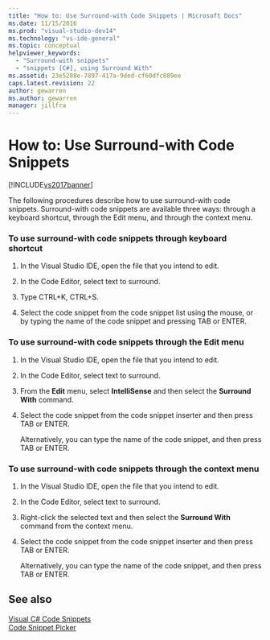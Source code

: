 ```yaml
---
title: "How to: Use Surround-with Code Snippets | Microsoft Docs"
ms.date: 11/15/2016
ms.prod: "visual-studio-dev14"
ms.technology: "vs-ide-general"
ms.topic: conceptual
helpviewer_keywords: 
  - "Surround-with snippets"
  - "snippets [C#], using Surround With"
ms.assetid: 23e5288e-7897-417a-9ded-cf60dfc889ee
caps.latest.revision: 22
author: gewarren
ms.author: gewarren
manager: jillfra
---
```

# How to: Use Surround-with Code Snippets
[!INCLUDE[vs2017banner](../includes/vs2017banner.md)]

The following procedures describe how to use surround-with code snippets. Surround-with code snippets are available three ways: through a keyboard shortcut, through the Edit menu, and through the context menu.  
  
### To use surround-with code snippets through keyboard shortcut  
  
1. In the Visual Studio IDE, open the file that you intend to edit.  
  
2. In the Code Editor, select text to surround.  
  
3. Type CTRL+K, CTRL+S.  
  
4. Select the code snippet from the code snippet list using the mouse, or by typing the name of the code snippet and pressing TAB or ENTER.  
  
### To use surround-with code snippets through the Edit menu  
  
1. In the Visual Studio IDE, open the file that you intend to edit.  
  
2. In the Code Editor, select text to surround.  
  
3. From the **Edit** menu, select **IntelliSense** and then select the **Surround With** command.  
  
4. Select the code snippet from the code snippet inserter and then press TAB or ENTER.  
  
     Alternatively, you can type the name of the code snippet, and then press TAB or ENTER.  
  
### To use surround-with code snippets through the context menu  
  
1. In the Visual Studio IDE, open the file that you intend to edit.  
  
2. In the Code Editor, select text to surround.  
  
3. Right-click the selected text and then select the **Surround With** command from the context menu.  
  
4. Select the code snippet from the code snippet inserter and then press TAB or ENTER.  
  
     Alternatively, you can type the name of the code snippet, and then press TAB or ENTER.  
  
## See also  
 [Visual C# Code Snippets](../ide/visual-csharp-code-snippets.md)   
 [Code Snippet Picker](../ide/reference/code-snippet-picker.md)
